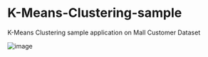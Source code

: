 # K-Means-Clustering-sample
K-Means Clustering sample application on Mall Customer Dataset

![image](https://user-images.githubusercontent.com/52855256/147306089-dd5a089e-469e-42c3-af19-8fed658710b4.png)


